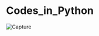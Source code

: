 # Codes_in_Python

![Capture](https://github.com/Adeen317/Codes_in_Python/assets/112985225/10789e17-9d9a-47bc-bc14-487040e7ecdd)
